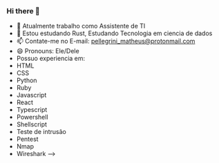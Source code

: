 ### Hi there 👋

- 🔭 Atualmente trabalho como Assistente de TI
- 🌱 Estou estudando Rust, Estudando Tecnologia em ciencia de dados
- 📫 Contate-me no E-mail: pellegrini_matheus@protonmail.com
- 😄 Pronouns: Ele/Dele
- Possuo experiencia em:
- HTML
- CSS
- Python
- Ruby
- Javascript
- React
- Typescript
- Powershell
- Shellscript
- Teste de intrusão
- Pentest
- Nmap
- Wireshark
-->


